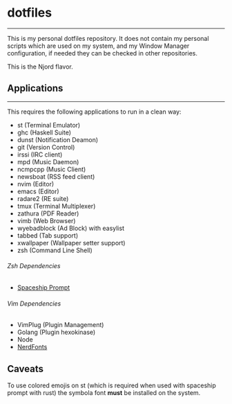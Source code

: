 # dotfiles
--------
This is my personal dotfiles repository. It does not contain my personal
scripts which are used on my system, and my Window Manager
configuration, if needed they can be checked in other repositories.

This is the Njord flavor.

## Applications
---------------
This requires the following applications to run in a clean way:
- st (Terminal Emulator)
- ghc (Haskell Suite)
- dunst (Notification Deamon)
- git (Version Control)
- irssi (IRC client)
- mpd (Music Daemon)
- ncmpcpp (Music Client)
- newsboat (RSS feed client)
- nvim (Editor)
- emacs (Editor)
- radare2 (RE suite)
- tmux (Terminal Multiplexer)
- zathura (PDF Reader)
- vimb (Web Browser)
- wyebadblock (Ad Block) with easylist
- tabbed (Tab support)
- xwallpaper (Wallpaper setter support)
- zsh (Command Line Shell)

###### Zsh Dependencies
- [Spaceship Prompt](https://github.com/spaceship-prompt/spaceship-prompt)

###### Vim Dependencies
- VimPlug (Plugin Management)
- Golang (Plugin hexokinase)
- Node
- [NerdFonts](https://github.com/ryanoasis/nerd-fonts)

## Caveats
To use colored emojis on st (which is required when used with spaceship prompt
with rust) the symbola font **must** be installed on the system. 
